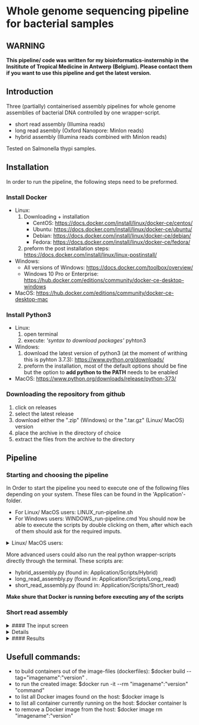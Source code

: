 # Whole genome sequencing pipeline for bacterial samples

## WARNING
**This pipeline/ code was written for my bioinformatics-insternship in the Insititute of Tropical Medicine in Antwerp (Belgium). Please contact them if you want to use this pipeline and get the latest version.**

## Introduction
Three (partially) containerised assembly pipelines for whole genome assemblies of bacterial DNA controlled by one wrapper-script.
  - short read assembly (Illumina reads)
  - long read asembly (Oxford Nanopore: MinIon reads)
  - hybrid assembly (Illumina reads combined with MinIon reads)
  
Tested on Salmonella thypi samples.

## Installation
In order to run the pipeline, the following steps need to be preformed.
### Install Docker
 - Linux: 
      1) Downloading + installation
          - CentOS: https://docs.docker.com/install/linux/docker-ce/centos/
          - Ubuntu: https://docs.docker.com/install/linux/docker-ce/ubuntu/
          - Debian: https://docs.docker.com/install/linux/docker-ce/debian/
          - Fedora: https://docs.docker.com/install/linux/docker-ce/fedora/
      2) preform the post installation steps: https://docs.docker.com/install/linux/linux-postinstall/
 - Windows:
      - All versions of Windows: https://docs.docker.com/toolbox/overview/
      - Windows 10 Pro or Enterprise:  https://hub.docker.com/editions/community/docker-ce-desktop-windows
 - MacOS: https://hub.docker.com/editions/community/docker-ce-desktop-mac
### Install Python3
 - Linux:
      1) open terminal
      2) execute: *'syntax to download packages'* pyhton3
 - Windows:
      1) download the latest version of python3 (at the moment of writhing this is pyhton 3.7.3): https://www.python.org/downloads/
      2) preform the installation, most of the default options should be fine but the option to **add python to the PATH** needs to be enabled
 - MacOS: https://www.python.org/downloads/release/python-373/
### Downloading the repository from github
1) click on releases
2) select the latest release
3) download either the ".zip" (Windows) or the ".tar.gz" (Linux/ MacOS) version
5) place the archive in the directory of choice
4) extract the files from the archive to the directory
 
## Pipeline
### Starting and choosing the pipeline
In Order to start the pipeline you need to execute one of the following files depending on your system. These files can be found in the 'Application'-folder.
- For Linux/ MacOS users: LINUX_run-pipeline.sh
- For Windows users: WINDOWS_run-pipeline.cmd
You should now be able to execute the scripts by double clicking on them, after which each of them should ask for the required imputs. 

<details>
<summary>Linux/ MacOS users:</summary>
The file permissions of the scripts might be changed after downloading. They should have executable rights in order to work. Enter "chmod 755 Linux_run-pipeline.sh" in a terminal to fix this. This guide give a non-terminal alternative for Mac-users, justkeep in mind that the file permissions should include 'execute' rights http://www.macinstruct.com/node/415.

Afterwards you might still need to specify that the file needs to be opened witht the terminal, this can be done like this:
1)	The actual place where you need to input the rawdata-location
2)	A message displaying the paths/locations to the files. You will have a slightly different message because you are using a Mac. Your message should be something similar to “Unix based system discovered, paths don’t need conversion”.
3)	This are some Windows specific tips so you shouldn’t see these lines
4)	This is another input field to specify the threads/ CPU to be used for the analysis. This a more advanced option, I suggest that you just press enter and go with the suggested amount of threads when this question comes up.
5)	If everything goes well you should see this orange text indicating that the analysis is starting.
</details>

More advanced users could also run the real python wrapper-scripts directly through the terminal. These scripts are:
- hybrid_assembly.py         (found in: Application/Scripts/Hybrid)
- long_read_assembly.py      (found in: Application/Scripts/Long_read)
- short_read_assembly.py     (found in: Application/Scripts/Short_read)

**Make shure that Docker is running before executing any of the scripts**

### Short read assembly
<details>
<summary>#### The input screen</summary>
The screen in which you need to input the path looks like this:

![Screenshot](./Extra/Images/inputwindow.png)

1)	The place where you need to input the rawdata-location. These locations can easily be found by opening an explorer, navigating to the files and copying the path from there (most of the time the path will be displayed at the top of the screen). Please make sure that there are no spaces in the path to these locations.
2)	A message displaying the paths/locations to the files. This message changes a little bit depending on the OS u are using
3)	This are some Windows specific tips on how to give more recourses to docker
4)	This is another input field to specify the threads/ CPU to be used for the analysis. This a more advanced option, if you don't know what this does then you should just press enter and go withteh suggested amount of threads.
5)	If everything goes well you should see this orange text indicating that the analysis is starting.

When the analysis is complete you will get message displayed in the command line indicating this. Together with this message, the time it took to complete the analysis will be displayed.

**WINDOWS**: before activating the scripts you will need to start docker. If you use docker-toolbox doudble click on the 'Docker quickstart terminal' shortcut to start up Docker. If you use 'Docker for windows/ Docker Desktop' or are using Linux, then docker will (probably) automatically start up during system startup and you can just run the scripts.

The other files found in this repository are the codes used to create the Docker images for the containers and the scripts that are loaded into these containers. You don't need these since the containers will automatically be downloaded and 'installed' when the pipeline is ran for the first time (download from Docker-HUB).
</details>

<details>
</summary>#### Preformed steps</summary>
The Pipline is controlled by Snakemake, which itself is being ran in a container. Snakemake will read the rules/steps specified in the Snakefile and chain them togheter in the correct order for the analysis. 

Snakemake will preform the following steps durig the analysis. Each step is specified as a rule in the Snakefile and will be executed in a docker container created for that specific task:

    0) copying files for  original location to the current-analysis folder (data/)
    1) QC on raw data using FastQC
    2) QC on raw data using MultiQC
    2) Trimmomatic
    3) QC on trimmed data using FastQC
    4) QC on trimmed data usisg MultiQC
    4) Spades
    5) File renaming
    6) Use results in Pathogenwatch.com (manual step)
</details>

<details>
<summary>#### Results</summary>
The resulting file structure should look like this, with all rawdata and analysis data grouped per sample. To make reviewing the QC a bit easier, the MultiQC results for the full run (all samples) are stored sepparatly under QC-MultiQC/date. The full log of the snakemake program can be found under Snakemake_logs.

      data
       |--Sample1
       |     |-- 00_Rawdata
       |     |-- 01_QC-Rawdata
       |     |        |-- QC_fastqc
       |     |        |-- QC_MultiQC (multiqc of only this sample)
       |     |-- 02_Trimmomatic
       |     |        |--sample1_U.gz
       |     |        |--sample1_P.gz
       |     |-- 03_QC-Trimmomatic_Paired
       |     |        |-- QC_fastqc
       |     |        |-- QC_MultiQC (multiqc of only this sample)
       |     |-- 04_SPAdes
       |     |-- 05_inputPathogenWatch
       |--Sample2
       |--QC_MultiQC (MultiQC of all samples in the run combined)
       |     |--RUN_date
       |          |--MultiQC_rawdata
       |          |--MultiQC_trimmed
       |--Snakemake_logs
</details>        

## Usefull commands:
  - to build containers out of the image-files (dockerfiles): $docker build --tag="imagename":"version" .
  - to run the created image: $docker run -it --rm "imagename":"version" "command"
  - to list all Docker images found on the host: $docker image ls
  - to list all container currently running on the host: $docker container ls
  - to remove a Docker image from the host: $docker image rm "imagename":"version"
